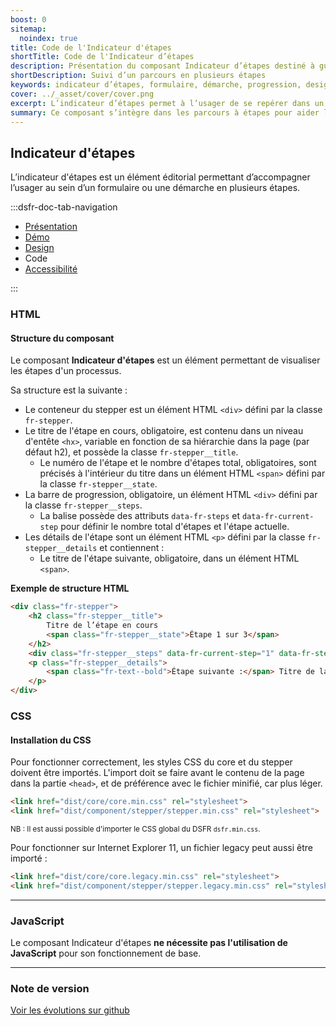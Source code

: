 ```yaml
---
boost: 0
sitemap:
  noindex: true
title: Code de l'Indicateur d'étapes
shortTitle: Code de l'Indicateur d’étapes
description: Présentation du composant Indicateur d’étapes destiné à guider l’usager au sein d’un parcours en plusieurs étapes comme un formulaire ou une démarche en ligne.
shortDescription: Suivi d’un parcours en plusieurs étapes
keywords: indicateur d’étapes, formulaire, démarche, progression, design système, DSFR, navigation, accessibilité
cover: ../_asset/cover/cover.png
excerpt: L’indicateur d’étapes permet à l’usager de se repérer dans un processus linéaire, en affichant la position actuelle dans le parcours ainsi que les étapes restantes.
summary: Ce composant s’intègre dans les parcours à étapes pour aider l’usager à visualiser son avancée. Il affiche une barre de progression, un titre explicite pour chaque étape et un repère numérique. Il ne permet pas de navigation directe entre les étapes mais accompagne visuellement l’usager du début à la fin du formulaire. Sa structure est fixe, sans personnalisation, pour garantir une expérience uniforme et accessible.
---
```


## Indicateur d'étapes

L’indicateur d'étapes est un élément éditorial permettant d’accompagner l’usager au sein d’un formulaire ou une démarche en plusieurs étapes.

:::dsfr-doc-tab-navigation

- [Présentation](../index.md)
- [Démo](../demo/index.md)
- [Design](../design/index.md)
- Code
- [Accessibilité](../accessibility/index.md)

:::

### HTML

#### Structure du composant

Le composant **Indicateur d'étapes** est un élément permettant de visualiser les étapes d'un processus.

Sa structure est la suivante :

- Le conteneur du stepper est un élément HTML `<div>` défini par la classe `fr-stepper`.
- Le titre de l'étape en cours, obligatoire, est contenu dans un niveau d'entête `<hx>`, variable en fonction de sa hiérarchie dans la page (par défaut h2), et possède la classe `fr-stepper__title`.
  - Le numéro de l'étape et le nombre d'étapes total, obligatoires, sont précisés à l'intérieur du titre dans un élément HTML `<span>` défini par la classe `fr-stepper__state`.
- La barre de progression, obligatoire, un élément HTML `<div>` défini par la classe `fr-stepper__steps`.
  - La balise possède des attributs `data-fr-steps` et `data-fr-current-step` pour définir le nombre total d'étapes et l'étape actuelle.
- Les détails de l'étape sont un élément HTML `<p>` défini par la classe `fr-stepper__details` et contiennent :
  - Le titre de l'étape suivante, obligatoire, dans un élément HTML `<span>`.

**Exemple de structure HTML**

```HTML
<div class="fr-stepper">
    <h2 class="fr-stepper__title">
        Titre de l’étape en cours
        <span class="fr-stepper__state">Étape 1 sur 3</span>
    </h2>
    <div class="fr-stepper__steps" data-fr-current-step="1" data-fr-steps="3"></div>
    <p class="fr-stepper__details">
        <span class="fr-text--bold">Étape suivante :</span> Titre de la prochaine étape
    </p>
</div>
```

### CSS

#### Installation du CSS

Pour fonctionner correctement, les styles CSS du core et du stepper doivent être importés.
L'import doit se faire avant le contenu de la page dans la partie `<head>`, et de préférence avec le fichier minifié, car plus léger.

```HTML
<link href="dist/core/core.min.css" rel="stylesheet">
<link href="dist/component/stepper/stepper.min.css" rel="stylesheet">
```

<small>NB : Il est aussi possible d'importer le CSS global du DSFR `dsfr.min.css`.</small>

Pour fonctionner sur Internet Explorer 11, un fichier legacy peut aussi être importé :

```HTML
<link href="dist/core/core.legacy.min.css" rel="stylesheet">
<link href="dist/component/stepper/stepper.legacy.min.css" rel="stylesheet">
```

---

### JavaScript

Le composant Indicateur d'étapes **ne nécessite pas l'utilisation de JavaScript** pour son fonctionnement de base.

---

### Note de version

[Voir les évolutions sur github](https://github.com/GouvernementFR/dsfr/pulls?q=is%3Apr+is%3Aclosed+is%3Amerged+stepper+)
